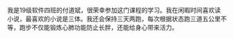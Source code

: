 我是19级软件四班的付道斌，很荣幸参加这门课程的学习。我在闲暇时间喜欢读小说，最喜欢的小说是三体。我还会保持三天两跑，每次根据状态跑三道五公里不等，跑步不仅能锻炼心肺功能防止长胖，还能给身心带来活力。
